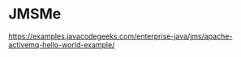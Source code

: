 # JMSMe
https://examples.javacodegeeks.com/enterprise-java/jms/apache-activemq-hello-world-example/
